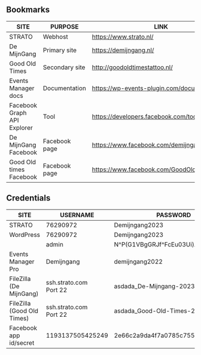 ## Bookmarks

| SITE                        | PURPOSE        | LINK                                            |
| --------------------------- | -------------- | ----------------------------------------------- |
| STRATO                      | Webhost        | https://www.strato.nl/                          |
| De MijnGang                 | Primary site   | https://demijngang.nl/                          |
| Good Old Times              | Secondary site | http://goodoldtimestattoo.nl/                   |
| Events Manager docs         | Documentation  | https://wp-events-plugin.com/documentation/     |
| Facebook Graph API Explorer | Tool           | https://developers.facebook.com/tools/explorer/ |
| De MijnGang Facebook        | Facebook page  | https://www.facebook.com/demijngang/            |
| Good Old times Facebook     | Facebook page  | https://www.facebook.com/GoodOldTimesShop/      |

## Credentials

| SITE                       | USERNAME                  | PASSWORD                         |
| -------------------------- | ------------------------- | -------------------------------- |
| STRATO                     | 76290972                  | Demijngang2023                   |
| WordPress                  | 76290972                  | Demijngang2023                   |
|                            | admin                     | N^P(G1VBgGRJf^FcEu03Ui)A         |
| Events Manager Pro         | Demijngang                | demijngang2022                   |
| FileZilla (De MijnGang)    | ssh.strato.com<br>Port 22 | asdada_De-Mijngang-2023          |
| FileZilla (Good Old Times) | ssh.strato.com<br>Port 22 | asdada_Good-Old-Times-2023       |
| Facebook app id/secret     | 1193137505425249          | 2e66c2a9da4f7a0785c75537b1461695 |

